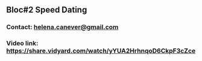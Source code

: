 ## Bloc#2 Speed Dating

### Contact: helena.canever@gmail.com
### Video link: https://share.vidyard.com/watch/yYUA2HrhnqoD6CkpF3cZce


